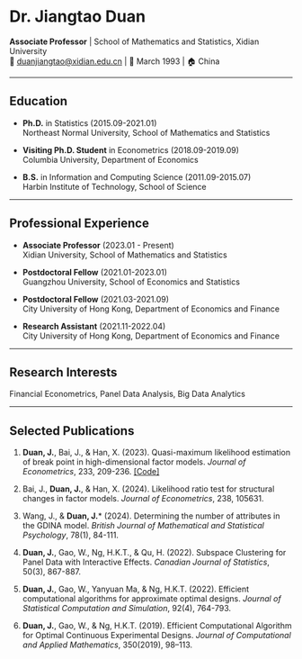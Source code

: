 # Dr. Jiangtao Duan

**Associate Professor** | School of Mathematics and Statistics, Xidian University  
📧 duanjiangtao@xidian.edu.cn | 📅 March 1993 | 🏠 China

---

## Education
- **Ph.D.** in Statistics (2015.09-2021.01)  
  Northeast Normal University, School of Mathematics and Statistics  


- **Visiting Ph.D. Student** in Econometrics (2018.09-2019.09)  
  Columbia University, Department of Economics  


- **B.S.** in Information and Computing Science (2011.09-2015.07)  
  Harbin Institute of Technology, School of Science

---

## Professional Experience
- **Associate Professor** (2023.01 - Present)  
  Xidian University, School of Mathematics and Statistics

- **Postdoctoral Fellow** (2021.01-2023.01)  
  Guangzhou University, School of Economics and Statistics  

- **Postdoctoral Fellow** (2021.03-2021.09)  
  City University of Hong Kong, Department of Economics and Finance

- **Research Assistant** (2021.11-2022.04)  
  City University of Hong Kong, Department of Economics and Finance

---

## Research Interests
Financial Econometrics, Panel Data Analysis, Big Data Analytics

---

## Selected Publications
1. **Duan, J.**, Bai, J., & Han, X. (2023). Quasi-maximum likelihood estimation of break point in high-dimensional factor models. *Journal of Econometrics*, 233, 209-236. [[Code]](https://jiangtaoduan.github.io/QML-factor-model-/) 


2. Bai, J., **Duan, J.**, & Han, X. (2024). Likelihood ratio test for structural changes in factor models. *Journal of Econometrics*, 238, 105631.

3. Wang, J., & **Duan, J.*** (2024). Determining the number of attributes in the GDINA model. *British Journal of Mathematical and Statistical Psychology*, 78(1), 84-111.

4. **Duan, J.**, Gao, W., Ng, H.K.T., & Qu, H. (2022). Subspace Clustering for Panel Data with Interactive Effects. *Canadian Journal of Statistics*, 50(3), 867-887.

5. **Duan, J.**, Gao, W., Yanyuan Ma, & Ng, H.K.T. (2022). Efficient computational algorithms for approximate optimal designs. *Journal of Statistical Computation and Simulation*,  92(4), 764-793.

6. **Duan, J.**, Gao, W., & Ng, H.K.T. (2019). Efficient Computational Algorithm for Optimal Continuous Experimental Designs. *Journal of Computational and Applied Mathematics*, 350(2019), 98–113.
